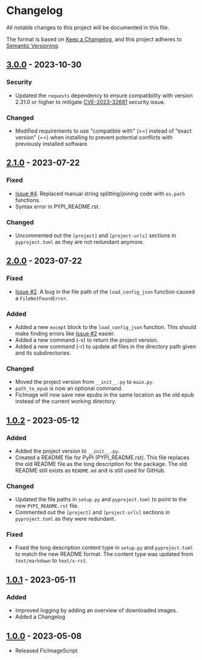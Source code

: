 # Changelog

All notable changes to this project will be documented in this file.

The format is based on [Keep a Changelog](https://keepachangelog.com/en/1.0.0/),
and this project adheres to [Semantic Versioning](https://semver.org/spec/v2.0.0.html).

[//]: # (Types of changes)
[//]: # (- **Added** for new features.)
[//]: # (- **Changed** for changes in existing functionality.)
[//]: # (- **Deprecated** for soon-to-be removed features.)
[//]: # (- **Removed** for now removed features.)
[//]: # (- **Fixed** for any bug fixes.)
[//]: # (- **Security** in case of vulnerabilities.)


## [3.0.0] - 2023-10-30

### Security
- Updated the `requests` dependency to ensure compatibility with version 2.31.0 or higher to 
mitigate [CVE-2023-32681](https://nvd.nist.gov/vuln/detail/CVE-2023-32681) security issue.

### Changed
- Modified requirements to use "compatible with" (>=) instead of "exact version" (==) when installing to prevent 
potential conflicts with previously installed software.


## [2.1.0] - 2023-07-22

### Fixed
- [Issue #4](https://github.com/Jemeni11/FicImage/issues/4). Replaced manual string splitting/joining code 
with `os.path` functions.
- Syntax error in PYPI_README.rst. 

### Changed
- Uncommented out the `[project]` and `[project-urls]` sections in `pyproject.toml` 
as they are not redundant anymore. 


## [2.0.0] - 2023-07-22

### Fixed
- [Issue #2](https://github.com/Jemeni11/FicImage/issues/2). A bug in the file path of the `load_config_json` function caused a `FileNotFoundError`. 

### Added
- Added a new `except` block to the `load_config_json` function. 
This should make finding errors like [Issue #2](https://github.com/Jemeni11/FicImage/issues/2) easier.
- Added a new command (-v) to return the project version.
- Added a new command (-r) to update all files in the directory path given and its subdirectories.

### Changed
- Moved the project version from `__init__.py` to `main.py`.
- `path_to_epub` is now an optional command.
- FicImage will now save new epubs in the same location 
as the old epub instead of the current working directory.

## [1.0.2] - 2023-05-12

### Added

- Added the project version to `__init__.py`.
- Created a README file for PyPI (PYPI_README.rst). 
This file replaces the old README file as the long description for the package.
The old README still exists as `README.md` and is still used for GitHub.

### Changed
- Updated the file paths in `setup.py` and `pyproject.toml` to point to 
the new `PYPI_README.rst` file. 
- Commented out the `[project]` and `[project-urls]` sections in `pyproject.toml` 
as they were redundant. 

### Fixed
- Fixed the long description content type in `setup.py` and `pyproject.toml` to 
match the new README format. The content type was updated from `text/markdown` to `text/x-rst`.

## [1.0.1] - 2023-05-11

### Added
- Improved logging by adding an overview of downloaded images.
- Added a Changelog

## [1.0.0] - 2023-05-08
- Released FicImageScript


[3.0.0]: https://github.com/Jemeni11/FicImage/compare/v2.1.0...v3.0.0
[2.1.0]: https://github.com/Jemeni11/FicImage/compare/v2.0.0...v2.1.0
[2.0.0]: https://github.com/Jemeni11/FicImage/compare/v1.0.2...v2.0.0
[1.0.2]: https://github.com/Jemeni11/FicImage/compare/v1.0.1...v1.0.2
[1.0.1]: https://github.com/Jemeni11/FicImage/compare/v1.0.0...v1.0.1
[1.0.0]: https://github.com/Jemeni11/FicImage/releases/tag/v1.0.0
